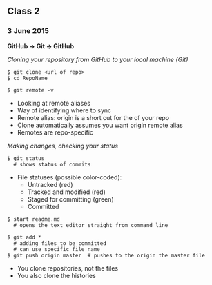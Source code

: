 ## Class 2
### 3 June 2015

**GitHub -> Git -> GitHub**

*Cloning your repository from GitHub to your local machine (Git)*

```
$ git clone <url of repo>
$ cd RepoName
```

```
$ git remote -v
```
- Looking at remote aliases
- Way of identifying where to sync
- Remote alias: origin is a short cut for the <url> of your repo
- Clone automatically assumes you want origin remote alias
- Remotes are repo-specific
  
*Making changes, checking your status*

```
$ git status
  # shows status of commits
```

- File statuses (possible color-coded):
  - Untracked (red)
  - Tracked and modified (red)
  - Staged for committing (green)
  - Committed

```
$ start readme.md
  # opens the text editor straight from command line

$ git add * 
  # adding files to be committed
  # can use specific file name
$ git push origin master  # pushes to the origin the master file
```

- You clone repositories, not the files
- You also clone the histories
